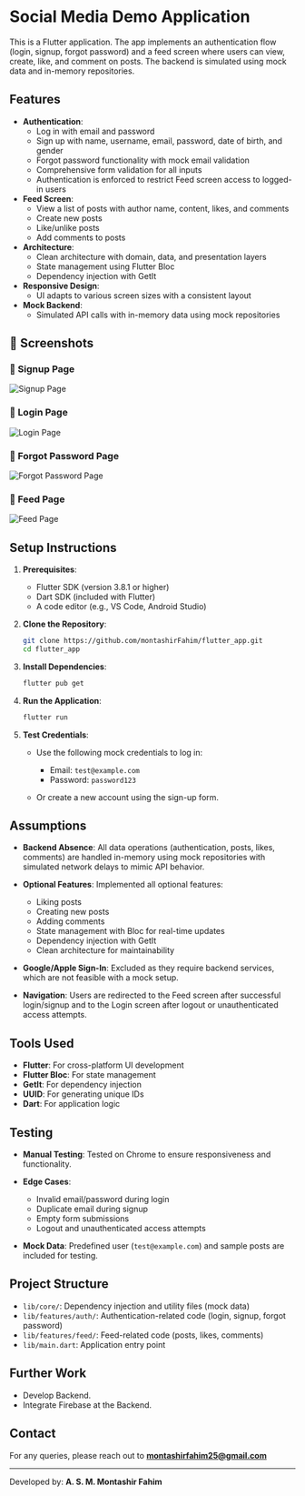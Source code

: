 # Social Media Demo Application
This is a Flutter application. The app implements an authentication flow (login, signup, forgot password) and a feed screen where users can view, create, like, and comment on posts. The backend is simulated using mock data and in-memory repositories.

## Features
- **Authentication**:
  - Log in with email and password
  - Sign up with name, username, email, password, date of birth, and gender
  - Forgot password functionality with mock email validation
  - Comprehensive form validation for all inputs
  - Authentication is enforced to restrict Feed screen access to logged-in users
- **Feed Screen**:
  - View a list of posts with author name, content, likes, and comments
  - Create new posts
  - Like/unlike posts
  - Add comments to posts
- **Architecture**:
  - Clean architecture with domain, data, and presentation layers
  - State management using Flutter Bloc
  - Dependency injection with GetIt
- **Responsive Design**:
  - UI adapts to various screen sizes with a consistent layout
- **Mock Backend**:
  - Simulated API calls with in-memory data using mock repositories

## 📸 Screenshots

### 📝 Signup Page
![Signup Page](https://raw.githubusercontent.com/montashirFahim/flutter_app/main/signup.png)

### 🔐 Login Page
![Login Page](https://raw.githubusercontent.com/montashirFahim/flutter_app/main/login.png)

### 🔑 Forgot Password Page
![Forgot Password Page](https://raw.githubusercontent.com/montashirFahim/flutter_app/main/forgot_password.png)

### 📰 Feed Page
![Feed Page](https://raw.githubusercontent.com/montashirFahim/flutter_app/main/feed.png)

## Setup Instructions

1. **Prerequisites**:
   - Flutter SDK (version 3.8.1 or higher)
   - Dart SDK (included with Flutter)
   - A code editor (e.g., VS Code, Android Studio)

2. **Clone the Repository**:
   ```bash
   git clone https://github.com/montashirFahim/flutter_app.git
   cd flutter_app
   ```

3. **Install Dependencies**:

   ```bash
   flutter pub get
   ```

4. **Run the Application**:

   ```bash
   flutter run
   ```

5. **Test Credentials**:

   * Use the following mock credentials to log in:

     * Email: `test@example.com`
     * Password: `password123`
   * Or create a new account using the sign-up form.

## Assumptions

* **Backend Absence**: All data operations (authentication, posts, likes, comments) are handled in-memory using mock repositories with simulated network delays to mimic API behavior.
* **Optional Features**: Implemented all optional features:

  * Liking posts
  * Creating new posts
  * Adding comments
  * State management with Bloc for real-time updates
  * Dependency injection with GetIt
  * Clean architecture for maintainability
* **Google/Apple Sign-In**: Excluded as they require backend services, which are not feasible with a mock setup.
* **Navigation**: Users are redirected to the Feed screen after successful login/signup and to the Login screen after logout or unauthenticated access attempts.

## Tools Used

* **Flutter**: For cross-platform UI development
* **Flutter Bloc**: For state management
* **GetIt**: For dependency injection
* **UUID**: For generating unique IDs
* **Dart**: For application logic

## Testing

* **Manual Testing**: Tested on Chrome to ensure responsiveness and functionality.
* **Edge Cases**:

  * Invalid email/password during login
  * Duplicate email during signup
  * Empty form submissions
  * Logout and unauthenticated access attempts
* **Mock Data**: Predefined user (`test@example.com`) and sample posts are included for testing.

## Project Structure

* `lib/core/`: Dependency injection and utility files (mock data)
* `lib/features/auth/`: Authentication-related code (login, signup, forgot password)
* `lib/features/feed/`: Feed-related code (posts, likes, comments)
* `lib/main.dart`: Application entry point

## Further Work
* Develop Backend.
* Integrate Firebase at the Backend.

## Contact

For any queries, please reach out to **[montashirfahim25@gmail.com](mailto:montashirfahim25@gmail.com)**

---

Developed by: **A. S. M. Montashir Fahim**
